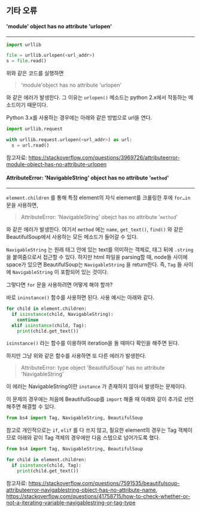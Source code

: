 ## 기타 오류

#### 'module' object has no attribute 'urlopen'

---

```python
import urllib

file = urllib.urlopen(<url_addr>)
s = file.read()
```

위와 같은 코드를 실행하면

> 'module'object has no attribute 'urlopen'

와 같은 에러가 발생한다. 그 이유는 `urlopen()` 메소드는 python 2.x에서 작동하는 메소드이기 때문이다.

Python 3.x를 사용하는 경우에는 아래와 같은 방법으로 url을 연다.

```python
import urllib.request

with urllib.request.urlopen(<url_addr>) as url:
  s = url.read()
```



참고자료: https://stackoverflow.com/questions/3969726/attributeerror-module-object-has-no-attribute-urlopen



#### AttributeError: 'NavigableString' object has no attribute '`method`'

---

`element.children` 를 통해 특정 element의 자식 element를 크롤링한 후에 `for…in` 문을 사용하면,

> AttributeError: 'NavigableString' obejct has no attribute '`method`'

와 같은 에러가 발생한다. 여기서 `method` 에는 `name`, `get_text()`, `find()` 와 같은 BeautifulSoup에서 사용하는 모든 메소드가 들어갈 수 있다.

`NavigableString` 는 원래 태그 안에 있는 text를 의미하는 객체로, 태그 뒤에 `.string` 을 붙여줌으로서 접근할 수 있다. 하지만 html 파일을 parsing할 때, node들 사이에 space가 있으면 BeautifulSoup는 `NavigableString` 을 return한다. 즉, `Tag` 들 사이에 `NavigableString` 이 포함되어 있는 것이다.

그렇다면 `for`  문을 사용하려면 어떻게 해야 할까?

바로 `ininstance()` 함수를 사용하면 된다. 사용 예시는 아래와 같다.

```python
for child in element.children:
  if isinstance(child, NavigableString):
    continue
  elif isinstance(child, Tag):
    print(child.get_text())
```

`isinstance()` 라는 함수를 이용하여 iteration을 돌 때마다 확인을 해주면 된다.

하지만 그냥 위와 같은 함수를 사용하면 또 다른 에러가 발생한다.

> AttributeError: type object 'BeautifulSoup' has no attribute 'NavigableString'

이 에러는 NavigableString이란 `instance` 가 존재하지 않아서 발생하는 문제이다.

이 문제의 경우에는 처음에 BeautifulSoup를 `import` 해줄 때 아래와 같이 추가로 선언해주면 해결할 수 있다.

```python
from bs4 import Tag, NavigableString, BeautifulSoup
```



참고로 개인적으로는 `if`, `elif` 를 다 쓰지 않고, 필요한 element의 경우는 Tag 객체이므로 아래와 같이 Tag 객체의 경우에만 다음 스텝으로 넘어가도록 했다.

```python
from bs4 import Tag, NavigableString, BeautifulSoup

for child in element.children:
  if isinstance(child, Tag):
    print(child.get_text())
```



참고자료: https://stackoverflow.com/questions/7591535/beautifulsoup-attributeerror-navigablestring-object-has-no-attribute-name, https://stackoverflow.com/questions/41758715/how-to-check-whether-or-not-a-iterating-variable-navigablestring-or-tag-type
